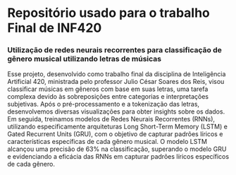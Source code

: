# Repositório usado para o trabalho Final de INF420
### Utilização de redes neurais recorrentes para classificação de gênero musical utilizando letras de músicas

Esse projeto, desenvolvido como trabalho final da disciplina de Inteligência Artificial 420, ministrada pelo professor Julio César Soares dos Reis, visou classificar músicas em gêneros com base em suas letras, uma tarefa complexa devido às sobreposições entre categorias e interpretações subjetivas. Após o pré-processamento e a tokenização das letras, desenvolvemos diversas visualizações para obter insights sobre os dados. Em seguida, treinamos modelos de Redes Neurais Recorrentes (RNNs), utilizando especificamente arquiteturas Long Short-Term Memory (LSTM) e Gated Recurrent Units (GRU), com o objetivo de capturar padrões líricos e características específicas de cada gênero musical. O modelo LSTM alcançou uma precisão de 63% na classificação, superando o modelo GRU e evidenciando a eficácia das RNNs em capturar padrões líricos específicos de cada gênero.





